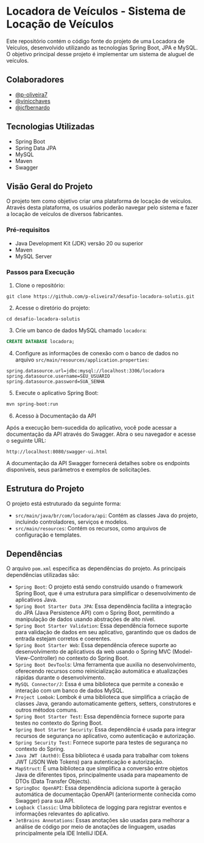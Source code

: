 # Locadora de Veículos - Sistema de Locação de Veículos

Este repositório contém o código fonte do projeto de uma Locadora de Veículos, desenvolvido utilizando as tecnologias Spring Boot, JPA e MySQL. O objetivo principal desse projeto é implementar um sistema de aluguel de veículos.

## Colaboradores

- [@p-oliveira7](https://github.com/p-oliveira7)
- [@vinicchaves](https://github.com/vinicchaves)
- [@jcfbernardo](https://github.com/jcfbernardo)

## Tecnologias Utilizadas

- Spring Boot
- Spring Data JPA
- MySQL
- Maven
- Swagger

## Visão Geral do Projeto

O projeto tem como objetivo criar uma plataforma de locação de veículos. Através desta plataforma, os usuários poderão navegar pelo sistema e fazer a locação de veículos de diversos fabricantes.

### Pré-requisitos

- Java Development Kit (JDK) versão 20 ou superior
- Maven
- MySQL Server

### Passos para Execução

1. Clone o repositório:

```
git clone https://github.com/p-oliveira7/desafio-locadora-solutis.git
```
2. Acesse o diretório do projeto:

```
cd desafio-locadora-solutis
```

3. Crie um banco de dados MySQL chamado `locadora`:

```sql
CREATE DATABASE locadora;
```

4. Configure as informações de conexão com o banco de dados no arquivo `src/main/resources/application.properties`:

```properties
spring.datasource.url=jdbc:mysql://localhost:3306/locadora
spring.datasource.username=SEU_USUARIO
spring.datasource.password=SUA_SENHA
```

5. Execute o aplicativo Spring Boot:

```bash
mvn spring-boot:run
```

6. Acesso à Documentação da API

Após a execução bem-sucedida do aplicativo, você pode acessar a documentação da API através do Swagger. Abra o seu navegador e acesse o seguinte URL:

    http://localhost:8080/swagger-ui.html

A documentação da API Swagger fornecerá detalhes sobre os endpoints disponíveis, seus parâmetros e exemplos de solicitações.

## Estrutura do Projeto

O projeto está estruturado da seguinte forma:

- `src/main/java/br/com/locadora/api`: Contém as classes Java do projeto, incluindo controladores, serviços e modelos.
- `src/main/resources`: Contém os recursos, como arquivos de configuração e templates.

## Dependências

O arquivo `pom.xml` especifica as dependências do projeto. As principais dependências utilizadas são:

- `Spring Boot`: O projeto está sendo construído usando o framework Spring Boot, que é uma estrutura para simplificar o desenvolvimento de aplicativos Java.
- `Spring Boot Starter Data JPA`: Essa dependência facilita a integração do JPA (Java Persistence API) com o Spring Boot, permitindo a manipulação de dados usando abstrações de alto nível.
- `Spring Boot Starter Validation`: Essa dependência fornece suporte para validação de dados em seu aplicativo, garantindo que os dados de entrada estejam corretos e coerentes.
- `Spring Boot Starter Web`: Essa dependência oferece suporte ao desenvolvimento de aplicativos da web usando o Spring MVC (Model-View-Controller) no contexto do Spring Boot.
- `Spring Boot DevTool`s: Uma ferramenta que auxilia no desenvolvimento, oferecendo recursos como reinicialização automática e atualizações rápidas durante o desenvolvimento.
- `MySQL Connector/J`: Essa é uma biblioteca que permite a conexão e interação com um banco de dados MySQL.
- `Project Lombok`: Lombok é uma biblioteca que simplifica a criação de classes Java, gerando automaticamente getters, setters, construtores e outros métodos comuns.
- `Spring Boot Starter Test`: Essa dependência fornece suporte para testes no contexto do Spring Boot.
- `Spring Boot Starter Security`: Essa dependência é usada para integrar recursos de segurança no aplicativo, como autenticação e autorização.
- `Spring Security Test`: Fornece suporte para testes de segurança no contexto do Spring.
- `Java JWT (Auth0)`: Essa biblioteca é usada para trabalhar com tokens JWT (JSON Web Tokens) para autenticação e autorização.
- `MapStruct`: É uma biblioteca que simplifica a conversão entre objetos Java de diferentes tipos, principalmente usada para mapeamento de DTOs (Data Transfer Objects).
- `SpringDoc OpenAPI`: Essa dependência adiciona suporte à geração automática de documentação OpenAPI (anteriormente conhecida como Swagger) para sua API.
- `Logback Classic`: Uma biblioteca de logging para registrar eventos e informações relevantes do aplicativo.
- `JetBrains Annotations`: Essas anotações são usadas para melhorar a análise de código por meio de anotações de linguagem, usadas principalmente pela IDE IntelliJ IDEA.
